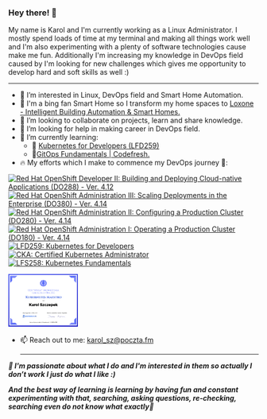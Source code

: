 ### Hey there! 👋

My name is Karol and I'm currently working as a Linux Administrator. I mostly spend loads of time at my terminal and making all things work well and I'm also experimenting with a plenty of software technologies cause make me fun. Additionally I'm increasing my knowledge in DevOps field caused by I'm looking for new challenges which gives me opportunity to develop hard and soft skills as well :)

***

-  👀 I’m interested in Linux, DevOps field and Smart Home Automation.
- 💚 I'm a bing fan Smart Home so I transform my home spaces to [Loxone - Intelligent Building Automation & Smart Homes.](https://www.loxone.com/)
-  👯 I’m looking to collaborate on projects, learn and share knowledge.
- 🤔 I’m looking for help in making career in DevOps field.
- 🌱 I’m currently learning:
  * 🚀 [Kubernetes for Developers (LFD259)](https://training.linuxfoundation.org/training/kubernetes-for-developers/)
  * 🚀[GitOps Fundamentals | Codefresh.](https://learning.codefresh.io)
- 🔥 My efforts which I make to commence my DevOps journey 🚀:
   <!--START_SECTION:badges-->
[![Red Hat OpenShift Developer II: Building and Deploying Cloud-native Applications (DO288) - Ver. 4.12](https://images.credly.com/size/110x110/images/6c868a3e-9f21-4258-bc95-7935b0196d7d/Red_Hat_OpenShift_Developer_II__Building_and_Deploying_Cloud-native_Applications.png)](http://www.credly.com/badges/aff282c5-ef89-42e1-a25e-573db3798895 "Red Hat OpenShift Developer II: Building and Deploying Cloud-native Applications (DO288) - Ver. 4.12")
[![Red Hat OpenShift Administration III: Scaling Deployments in the Enterprise (DO380) - Ver. 4.14](https://images.credly.com/size/110x110/images/8865c9f8-8a9a-47f2-9a67-e7873146dca0/image.png)](http://www.credly.com/badges/ee0d61cf-7ccf-412a-bb68-0fa111de4ec5 "Red Hat OpenShift Administration III: Scaling Deployments in the Enterprise (DO380) - Ver. 4.14")
[![Red Hat OpenShift Administration II: Configuring a Production Cluster (DO280) - Ver. 4.14](https://images.credly.com/size/110x110/images/f288015e-83da-4e67-abfa-d8309e2d83ab/image.png)](http://www.credly.com/badges/79fef6da-6350-4130-af46-dd914fb8b6dd "Red Hat OpenShift Administration II: Configuring a Production Cluster (DO280) - Ver. 4.14")
[![Red Hat OpenShift Administration I: Operating a Production Cluster (DO180) - Ver. 4.14](https://images.credly.com/size/110x110/images/9fe8a309-c7b5-4c40-9f54-abcdb7f900c9/Red_Hat_OpenShift_Administration_I__Operating_a_Production_Cluster.png)](http://www.credly.com/badges/85c138fd-5e01-4aaa-ba07-cc180eda5d67 "Red Hat OpenShift Administration I: Operating a Production Cluster (DO180) - Ver. 4.14")
[![LFD259: Kubernetes for Developers](https://images.credly.com/size/110x110/images/e26fb81e-6f50-453c-92a6-07543e529c8d/image.png)](http://www.credly.com/badges/9c348f8c-aa59-4457-bd9f-d37b52f22035 "LFD259: Kubernetes for Developers")
[![CKA: Certified Kubernetes Administrator](https://images.credly.com/size/110x110/images/8b8ed108-e77d-4396-ac59-2504583b9d54/cka_from_cncfsite__281_29.png)](http://www.credly.com/badges/c54f035a-bd9e-44d3-8e23-5ca736dfc9b1 "CKA: Certified Kubernetes Administrator")
[![LFS258: Kubernetes Fundamentals](https://images.credly.com/size/110x110/images/6a77753d-220b-47ee-af39-789b433270a1/image.png)](http://www.credly.com/badges/b2e2c6a3-bc8a-402e-925c-b6434bdb5c21 "LFS258: Kubernetes Fundamentals")
<!--END_SECTION:badges-->

<img width="140" alt="KubernetesMaestroCert" src="https://github.com/kadasz/kadasz/blob/main/img/KubernetesMaestro.png">

- 📫 Reach out to me: karol_sz@poczta.fm

  ***

***📌 I'm passionate about what I do and I'm interested in them so actually I don’t work I just do what I like :)***

***And the best way of learning is learning by having fun and constant experimenting with that, searching, asking questions, re-checking, searching even do not know what exactly📍***
<!--
**kadasz/kadasz** is a ✨ _special_ ✨ repository because its `README.md` (this file) appears on your GitHub profile.

Here are some ideas to get you started:

- 🔭 I’m currently working on ...
- 🌱 I’m currently learning ...
- 👯 I’m looking to collaborate on ...
- 🤔 I’m looking for help with ...
- 💬 Ask me about ...
- 📫 How to reach me: ...
- 😄 Pronouns: ...
- ⚡ Fun fact: ...
-->
